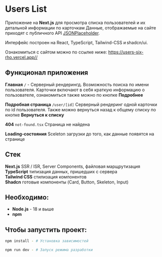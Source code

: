 # Users List

Приложение на **Next.js** для просмотра списка пользователей и их детальной информации по карточкам Данные, отображаемые на сайте приходят с публичного API [JSONPlaceholder](https://jsonplaceholder.typicode.com). 

Интерфейс построен на React, TypeScript, Tailwind-CSS и shadcn/ui.

Ознакомиться с сайтом можно по ссылке ниже:
<https://users-six-rho.vercel.app//>

## Функционал приложения
 **Главная** `/` -  Серверный рендерингд. Возможность поиска по имени пользователя. Карточки включают в себя краткую информацию о пользователе, ознакомиться также можно по кнопке **Подробнее**

**Подробная страница** `/user/[id]` Серверный рендеринг одной карточки по id пользователя. Также можно вернуться назад к общему списку по кнопке **Вернуться к списку**

**404** `not-found.tsx` Страница не найдена

**Loading‑состояния**  Sceleton загрузки до того, как данные появятся на странице


## Стек
 **Next.js** SSR / ISR, Server Components, файловая марщрутизация
 <br>**TypeScript** типизация данных, пришедших с сервера
  <br>**Tailwind CSS** стилизация компонентов
  <br>**Shadcn** готовые компоненты (Card, Button, Skeleton, Input)

## Необходимо:

- **Node.js** - 18 и выше
- **npm**

## Чтобы запустить проект: 

```bash
npm install - # Установка зависимостей

npm run dev - # Запуск режима разработки
```